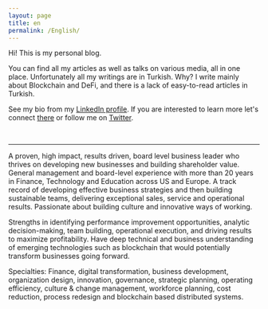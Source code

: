 ```yaml
---
layout: page
title: en
permalink: /English/
---
```

Hi! This is my personal blog. 

You can find all my articles as well as talks on various media, all in one place. Unfortunately all my writings are in Turkish. Why? I write mainly about Blockchain and DeFi, and there is a lack of easy-to-read articles in Turkish. 

See my bio from my [LinkedIn profile](https://www.linkedin.com/in/turansert/). If you are interested to learn more let's connect [there]((https://www.linkedin.com/in/turansert/)) or follow me on [Twitter](https://twitter.com/turansert).

&nbsp;


---

A proven, high impact, results driven, board level business leader who thrives on developing new businesses and building shareholder value. General management and board-level experience with more than 20 years in Finance, Technology and Education across US and Europe. A track record of developing effective business strategies and then building sustainable teams, delivering exceptional sales, service and operational results. Passionate about building culture and innovative ways of working.

Strengths in identifying performance improvement opportunities, analytic decision-making, team building, operational execution, and driving results to maximize profitability. Have deep technical and business understanding of emerging technologies such as blockchain that would potentially transform businesses going forward.

Specialties: Finance, digital transformation, business development, organization design, innovation, governance, strategic planning, operating efficiency, culture & change management, workforce planning, cost reduction, process redesign and blockchain based distributed systems. 

